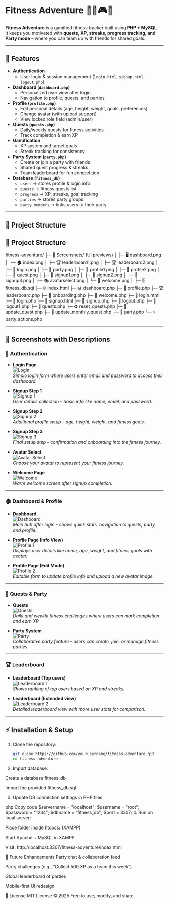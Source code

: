 # Fitness Adventure 🏋️‍♂️🎮🎉

**Fitness Adventure** is a gamified fitness tracker built using **PHP + MySQL**.  
It keeps you motivated with **quests, XP, streaks, progress tracking, and Party mode** – where you can team up with friends for shared goals.  

---

## 🚀 Features

- **Authentication**
  - User login & session management (`login.html`, `signup.html`, `logout.php`)
- **Dashboard (`dashboard.php`)**
  - Personalized user view after login
  - Navigation to profile, quests, and parties
- **Profile (`profile.php`)**
  - Edit personal details (age, height, weight, goals, preferences)
  - Change avatar (with upload support)
  - View locked role field (admin/user)
- **Quests (`quests.php`)**
  - Daily/weekly quests for fitness activities
  - Track completion & earn XP
- **Gamification**
  - XP system and target goals
  - Streak tracking for consistency
- **Party System (`party.php`)**
  - Create or join a party with friends
  - Shared quest progress & streaks
  - Team leaderboard for fun competition
- **Database (`fitness_db`)**
  - `users` → stores profile & login info  
  - `quests` → fitness quests list  
  - `progress` → XP, streaks, goal tracking  
  - `parties` → stores party groups  
  - `party_members` → links users to their party  

---

## 📂 Project Structure

## 📂 Project Structure

fitness-adventure/
├─ 📸 Screenshots/ (UI previews)
│  ├─ 🖥️ dashboard.png
│  ├─ 🏠 index.png
│  ├─ 🏆 leaderboard1.png
│  ├─ 🏆 leaderboard2.png
│  ├─ 🔑 login.png
│  ├─ 👥 party.png
│  ├─ 👤 profile1.png
│  ├─ 👤 profile2.png
│  ├─ 🎯 quest.png
│  ├─ 📝 signup1.png
│  ├─ 📝 signup2.png
│  ├─ 📝 signup3.png
│  ├─ 🎭 avatarselect.png
│  └─ 👋 welcome.png
│
├─ 🗄️ fitness_db.sql
├─ 🌐 index.html
├─ 📊 dashboard.php
├─ 👤 profile.php
├─ 🏆 leaderboard.php
├─ 🚀 onboarding.php
├─ 👋 welcome.php
├─ 🔑 login.html
├─ 🔑 login.php
├─ 📝 signup.html
├─ 📝 signup.php
├─ 🚪 logout.php
├─ 🚪 logout1.php
├─ 🎯 quests.php
├─ ♻️ reset_quests.php
├─ 🔄 update_quest.php
├─ 🔄 update_monthly_quest.php
├─ 👥 party.php
└─ ⚡ party_actions.php




---

## 📸 Screenshots with Descriptions

### 🔑 Authentication
- **Login Page**  
  ![Login](Screenshot/login.png)  
  _Simple login form where users enter email and password to access their dashboard._  

- **Signup Step 1**  
  ![Signup 1](Screenshot/signup1.png)  
  _User details collection – basic info like name, email, and password._  

- **Signup Step 2**  
  ![Signup 2](Screenshot/signup2.png)  
  _Additional profile setup – age, height, weight, and fitness goals._  

- **Signup Step 3**  
  ![Signup 3](Screenshot/signup3.png)  
  _Final setup step – confirmation and onboarding into the fitness journey._  

- **Avatar Select**  
  ![Avatar Select](Screenshot/avatarselect..png)  
  _Choose your avatar to represent your fitness journey._  

- **Welcome Page**  
  ![Welcome](Screenshot/welcome.png)  
  _Warm welcome screen after signup completion._  

---

### 🏠 Dashboard & Profile
- **Dashboard**  
  ![Dashboard](Screenshot/dashboard.png)  
  _Main hub after login – shows quick stats, navigation to quests, party, and profile._  

- **Profile Page (Info View)**  
  ![Profile 1](Screenshot/profile1.png)  
  _Displays user details like name, age, weight, and fitness goals with avatar._  

- **Profile Page (Edit Mode)**  
  ![Profile 2](Screenshot/profile2.png)  
  _Editable form to update profile info and upload a new avatar image._  

---

### 🎯 Quests & Party
- **Quests**  
  ![Quests](Screenshot/quest.png)  
  _Daily and weekly fitness challenges where users can mark completion and earn XP._  

- **Party System**  
  ![Party](Screenshot/party.png)  
  _Collaborative party feature – users can create, join, or manage fitness parties._  

---

### 🏆 Leaderboard
- **Leaderboard (Top users)**  
  ![Leaderboard 1](Screenshot/leaderboard1.png)  
  _Shows ranking of top users based on XP and streaks._  

- **Leaderboard (Extended view)**  
  ![Leaderboard 2](Screenshot/leaderboard2.png)  
  _Detailed leaderboard view with more user stats for comparison._  

---

## ⚡ Installation & Setup

1. Clone the repository:
   ```bash
   git clone https://github.com/yourusername/fitness-adventure.git
   cd fitness-adventure
2. Import database:

Create a database fitness_db

Import the provided fitness_db.sql

3. Update DB connection settings in PHP files:

php
Copy code
$servername = "localhost";
$username   = "root";
$password   = "1234"; 
$dbname     = "fitness_db";
$port       = 3307;
4. Run on local server:

Place folder inside htdocs/ (XAMPP)

Start Apache + MySQL in XAMPP

Visit: http://localhost:3307/fitness-adventure/index.html

🎯 Future Enhancements
Party chat & collaboration feed

Party challenges (e.g., “Collect 500 XP as a team this week”)

Global leaderboard of parties

Mobile-first UI redesign

📜 License
MIT License © 2025
Free to use, modify, and share.
